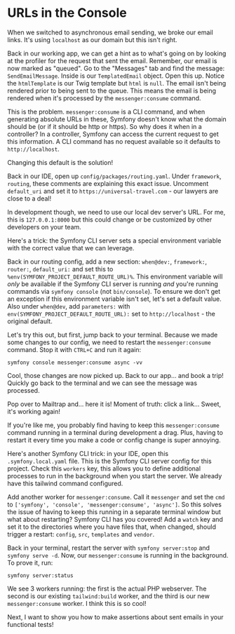 # URLs in the Console

When we switched to asynchronous email sending, we broke our email links. It's using
`localhost` as our domain but this isn't right. 

Back in our working app, we can get a hint as to what's going on by looking at the
profiler for the request that sent the email. Remember, our email is now marked as
"queued". Go to the "Messages" tab and find the message: `SendEmailMessage`. Inside
is our `TemplatedEmail` object. Open this up. Notice the `htmlTemplate` is our Twig
template but `html` is `null`. The email isn't being rendered prior to being
sent to the queue. This means the email is being rendered when it's processed
by the `messenger:consume` command.

This is the problem. `messenger:consume` is a CLI command, and when generating absolute
URLs in these, Symfony doesn't know what the domain should be (or if it should
be http or https). So why does it when in a controller? In a controller, Symfony
can access the current request to get this information. A CLI command has no request
available so it defaults to `http://localhost`.

Changing this default is the solution!

Back in our IDE, open up `config/packages/routing.yaml`. Under `framework`, `routing`,
these comments are explaining this exact issue. Uncomment `default_uri` and set it to
`https://universal-travel.com` - our lawyers are close to a deal!

In development though, we need to use our local dev server's URL. For me, this is
`127.0.0.1:8000` but this could change or be customized by other developers on your
team.

Here's a trick: the Symfony CLI server sets a special environment variable with the
correct value that we can leverage.

Back in our routing config, add a new section: `when@dev:`, `framework:`, `router:`,
`default_uri:` and set this to `%env(SYMFONY_PROJECT_DEFAULT_ROUTE_URL)%`. This
environment variable will *only* be available if the Symfony CLI server is running
*and* you're running commands via `symfony console` (not `bin/console`). To ensure
we don't get an exception if this environment variable isn't set, let's set a default
value. Also under `when@dev`, add `parameters:` with `env(SYMFONY_PROJECT_DEFAULT_ROUTE_URL):`
set to `http://localhost` - the original default.

Let's try this out, but first, jump back to your terminal. Because we made some changes
to our config, we need to restart the `messenger:consume` command. Stop it with
`CTRL+C` and run it again:

```terminal
symfony console messenger:consume async -vv
```

Cool, those changes are now picked up. Back to our app... and book a trip! Quickly go
back to the terminal and we can see the message was processed.

Pop over to Mailtrap and... here it is! Moment of truth: click a link... Sweet, it's
working again!

If you're like me, you probably find having to keep this `messenger:consume` command
running in a terminal during development a drag. Plus, having to restart it every time
you make a code or config change is super annoying.

Here's another Symfony CLI trick: in your IDE, open this `.symfony.local.yaml` file.
This is the Symfony CLI server config for this project. Check this `workers` key, this
allows you to define additional processes to run in the background when you start the server.
We already have this tailwind command configured.

Add another worker for `messenger:consume`. Call it `messenger` and set the `cmd` to
`['symfony', 'console', 'messenger:consume', 'async']`. So this solves the issue
of having to keep this running in a separate terminal window but what about restarting?
Symfony CLI has you covered! Add a `watch` key and set it to the directories where you
have files that, when changed, should trigger a restart:
`config`, `src`, `templates` and `vendor`.

Back in your terminal, restart the server with `symfony server:stop` and `symfony serve -d`.
Now, our `messenger:consume` is running in the background. To prove it, run:

```terminal
symfony server:status
```

We see 3 workers running: the first is the actual PHP webserver. The second is our existing
`tailwind:build` worker, and the third is our new `messenger:consume` worker. I think this
is so cool!

Next, I want to show you how to make assertions about sent emails in your functional tests!

